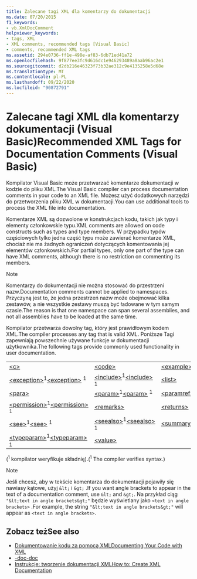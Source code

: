 ```yaml
---
title: Zalecane tagi XML dla komentarzy do dokumentacji
ms.date: 07/20/2015
f1_keywords:
- vb.XmlDocComment
helpviewer_keywords:
- tags, XML
- XML comments, recommended tags [Visual Basic]
- comments, recommended XML tags
ms.assetid: 294e0736-ff1e-498e-af83-6db71ed41a72
ms.openlocfilehash: 9f877ee3fc9d616dc1e946293489a8aab96ac2e1
ms.sourcegitcommit: d2db216e46323f73b32ae312c9e4135258e5d68e
ms.translationtype: MT
ms.contentlocale: pl-PL
ms.lasthandoff: 09/22/2020
ms.locfileid: "90872791"
---
```

# <a name="recommended-xml-tags-for-documentation-comments-visual-basic"></a><span data-ttu-id="b7b80-102">Zalecane tagi XML dla komentarzy dokumentacji (Visual Basic)</span><span class="sxs-lookup"><span data-stu-id="b7b80-102">Recommended XML Tags for Documentation Comments (Visual Basic)</span></span>

<span data-ttu-id="b7b80-103">Kompilator Visual Basic może przetwarzać komentarze dokumentacji w kodzie do pliku XML.</span><span class="sxs-lookup"><span data-stu-id="b7b80-103">The Visual Basic compiler can process documentation comments in your code to an XML file.</span></span> <span data-ttu-id="b7b80-104">Możesz użyć dodatkowych narzędzi do przetworzenia pliku XML w dokumentacji.</span><span class="sxs-lookup"><span data-stu-id="b7b80-104">You can use additional tools to process the XML file into documentation.</span></span>  
  
 <span data-ttu-id="b7b80-105">Komentarze XML są dozwolone w konstrukcjach kodu, takich jak typy i elementy członkowskie typu.</span><span class="sxs-lookup"><span data-stu-id="b7b80-105">XML comments are allowed on code constructs such as types and type members.</span></span> <span data-ttu-id="b7b80-106">W przypadku typów częściowych tylko jedna część typu może zawierać komentarze XML, chociaż nie ma żadnych ograniczeń dotyczących komentowania jej elementów członkowskich.</span><span class="sxs-lookup"><span data-stu-id="b7b80-106">For partial types, only one part of the type can have XML comments, although there is no restriction on commenting its members.</span></span>  
  
> [!NOTE]
> <span data-ttu-id="b7b80-107">Komentarzy do dokumentacji nie można stosować do przestrzeni nazw.</span><span class="sxs-lookup"><span data-stu-id="b7b80-107">Documentation comments cannot be applied to namespaces.</span></span> <span data-ttu-id="b7b80-108">Przyczyną jest to, że jedna przestrzeń nazw może obejmować kilka zestawów, a nie wszystkie zestawy muszą być ładowane w tym samym czasie.</span><span class="sxs-lookup"><span data-stu-id="b7b80-108">The reason is that one namespace can span several assemblies, and not all assemblies have to be loaded at the same time.</span></span>  
  
 <span data-ttu-id="b7b80-109">Kompilator przetwarza dowolny tag, który jest prawidłowym kodem XML.</span><span class="sxs-lookup"><span data-stu-id="b7b80-109">The compiler processes any tag that is valid XML.</span></span> <span data-ttu-id="b7b80-110">Poniższe Tagi zapewniają powszechnie używane funkcje w dokumentacji użytkownika.</span><span class="sxs-lookup"><span data-stu-id="b7b80-110">The following tags provide commonly used functionality in user documentation.</span></span>  
  
||||  
|---|---|---|  
|[\<c>](c.md)|[\<code>](code.md)|[\<example>](example.md)|  
|<span data-ttu-id="b7b80-111">[\<exception>](exception.md)<sup>1</sup></span><span class="sxs-lookup"><span data-stu-id="b7b80-111">[\<exception>](exception.md) <sup>1</sup></span></span>|<span data-ttu-id="b7b80-112">[\<include>](include.md)<sup>1</sup></span><span class="sxs-lookup"><span data-stu-id="b7b80-112">[\<include>](include.md) <sup>1</sup></span></span>|[\<list>](list.md)|  
|[\<para>](para.md)|<span data-ttu-id="b7b80-113">[\<param>](param.md)<sup>1</sup></span><span class="sxs-lookup"><span data-stu-id="b7b80-113">[\<param>](param.md) <sup>1</sup></span></span>|[\<paramref>](paramref.md)|  
|<span data-ttu-id="b7b80-114">[\<permission>](permission.md)<sup>1</sup></span><span class="sxs-lookup"><span data-stu-id="b7b80-114">[\<permission>](permission.md) <sup>1</sup></span></span>|[\<remarks>](remarks.md)|[\<returns>](returns.md)|  
|<span data-ttu-id="b7b80-115">[\<see>](see.md)<sup>1</sup></span><span class="sxs-lookup"><span data-stu-id="b7b80-115">[\<see>](see.md) <sup>1</sup></span></span>|<span data-ttu-id="b7b80-116">[\<seealso>](seealso.md)<sup>1</sup></span><span class="sxs-lookup"><span data-stu-id="b7b80-116">[\<seealso>](seealso.md) <sup>1</sup></span></span>|[\<summary>](summary.md)|  
|<span data-ttu-id="b7b80-117">[\<typeparam>](typeparam.md)<sup>1</sup></span><span class="sxs-lookup"><span data-stu-id="b7b80-117">[\<typeparam>](typeparam.md) <sup>1</sup></span></span>|[\<value>](value.md)||  
  
 <span data-ttu-id="b7b80-118">(<sup>1</sup> kompilator weryfikuje składnię).</span><span class="sxs-lookup"><span data-stu-id="b7b80-118">(<sup>1</sup> The compiler verifies syntax.)</span></span>  
  
> [!NOTE]
> <span data-ttu-id="b7b80-119">Jeśli chcesz, aby w tekście komentarza do dokumentacji pojawiły się nawiasy kątowe, użyj `&lt;` i `&gt;` .</span><span class="sxs-lookup"><span data-stu-id="b7b80-119">If you want angle brackets to appear in the text of a documentation comment, use `&lt;` and `&gt;`.</span></span> <span data-ttu-id="b7b80-120">Na przykład ciąg `"&lt;text in angle brackets&gt;"` będzie wyświetlany jako `<text in angle brackets>` .</span><span class="sxs-lookup"><span data-stu-id="b7b80-120">For example, the string `"&lt;text in angle brackets&gt;"` will appear as `<text in angle brackets>`.</span></span>  
  
## <a name="see-also"></a><span data-ttu-id="b7b80-121">Zobacz też</span><span class="sxs-lookup"><span data-stu-id="b7b80-121">See also</span></span>

- [<span data-ttu-id="b7b80-122">Dokumentowanie kodu za pomocą XML</span><span class="sxs-lookup"><span data-stu-id="b7b80-122">Documenting Your Code with XML</span></span>](../../programming-guide/program-structure/documenting-your-code-with-xml.md)
- [<span data-ttu-id="b7b80-123">-doc</span><span class="sxs-lookup"><span data-stu-id="b7b80-123">-doc</span></span>](../../reference/command-line-compiler/doc.md)
- [<span data-ttu-id="b7b80-124">Instrukcje: tworzenie dokumentacji XML</span><span class="sxs-lookup"><span data-stu-id="b7b80-124">How to: Create XML Documentation</span></span>](../../programming-guide/program-structure/how-to-create-xml-documentation.md)
